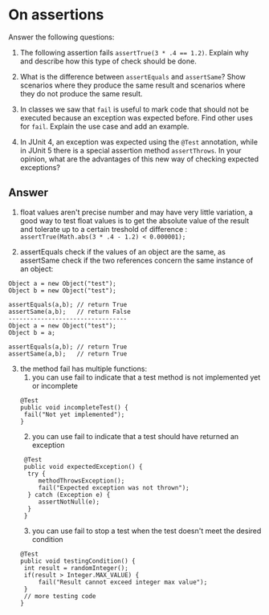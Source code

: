 # On assertions

Answer the following questions:

1. The following assertion fails `assertTrue(3 * .4 == 1.2)`. Explain why and describe how this type of check should be done.
2. What is the difference between `assertEquals` and `assertSame`? Show scenarios where they produce the same result and scenarios where they do not produce the same result.

3. In classes we saw that `fail` is useful to mark code that should not be executed because an exception was expected before. Find other uses for `fail`. Explain the use case and add an example.

4. In JUnit 4, an exception was expected using the `@Test` annotation, while in JUnit 5 there is a special assertion method `assertThrows`. In your opinion, what are the advantages of this new way of checking expected exceptions?

## Answer

1. float values aren't precise number and may have very little variation, a good way to test float values is to get the absolute value of the result and tolerate up to a certain treshold of difference :
```assertTrue(Math.abs(3 * .4 - 1.2) < 0.000001);```

2. assertEquals check if the values of an object are the same, as assertSame check if the two references concern the same instance of an object:
```
Object a = new Object("test");
Object b = new Object("test");

assertEquals(a,b); // return True
assertSame(a,b);   // return False
---------------------------------
Object a = new Object("test");
Object b = a;

assertEquals(a,b); // return True
assertSame(a,b);   // return True
 ```

3. the method fail has multiple functions:
   1. you can use fail to indicate that a test method is not implemented yet or incomplete
   ```
   @Test
   public void incompleteTest() {
    fail("Not yet implemented");
   } 
   ```
   2. you can use fail to indicate that a test should have returned an exception
   ```
    @Test
    public void expectedException() {
     try {
        methodThrowsException();
        fail("Expected exception was not thrown");
     } catch (Exception e) {
        assertNotNull(e);
     }
    }
   ```
   3. you can use fail to stop a test when the test doesn't meet the desired condition
   ```
   @Test
   public void testingCondition() {
    int result = randomInteger();
    if(result > Integer.MAX_VALUE) {
        fail("Result cannot exceed integer max value");
    }
    // more testing code
   }
   ```
